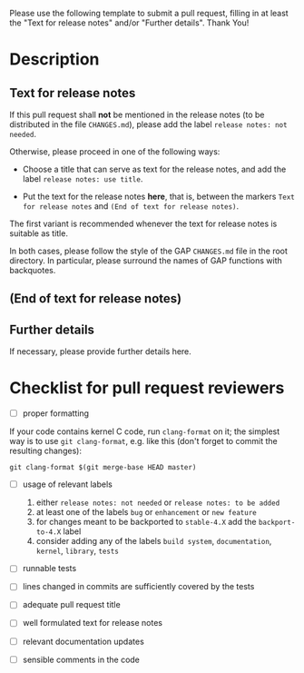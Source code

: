 Please use the following template to submit a pull request, filling
in at least the "Text for release notes" and/or "Further details".
Thank You!

# Description

## Text for release notes 

If this pull request shall **not** be mentioned in the release notes
(to be distributed in the file `CHANGES.md`),
please add the label `release notes: not needed`.

Otherwise, please proceed in one of the following ways:

- Choose a title that can serve as text for the release notes,
  and add the label `release notes: use title`.

- Put the text for the release notes **here**,
  that is, between the markers `Text for release notes`
  and `(End of text for release notes)`.

The first variant is recommended whenever the text for release notes
is suitable as title.

In both cases, please follow the style of the GAP `CHANGES.md` file
in the root directory.
In particular, please surround the names of GAP functions with backquotes.

## (End of text for release notes)

## Further details

If necessary, please provide further details here.

# Checklist for pull request reviewers

- [ ] proper formatting

If your code contains kernel C code, run `clang-format` on it; the 
simplest way is to use `git clang-format`, e.g. like this (don't
forget to commit the resulting changes):

    git clang-format $(git merge-base HEAD master)

- [ ] usage of relevant labels

   1. either `release notes: not needed` or `release notes: to be added`
   2. at least one of the labels `bug` or `enhancement` or `new feature`
   3. for changes meant to be backported to `stable-4.X` add the `backport-to-4.X` label
   4. consider adding any of the labels `build system`, `documentation`, `kernel`, `library`, `tests`

- [ ] runnable tests
- [ ] lines changed in commits are sufficiently covered by the tests
- [ ] adequate pull request title
- [ ] well formulated text for release notes
- [ ] relevant documentation updates
- [ ] sensible comments in the code

